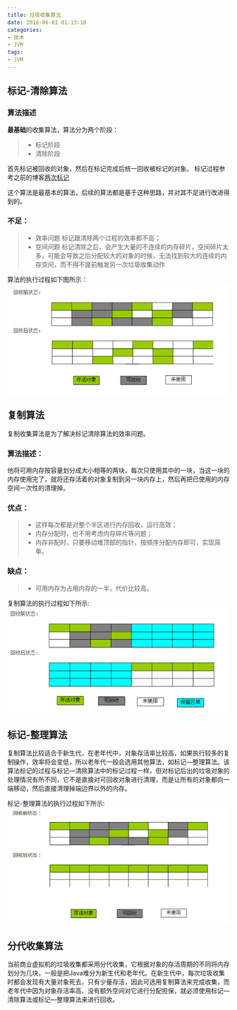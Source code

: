 ```yaml
---
title: 垃圾收集算法
date: 2016-06-01 01:13:10
categories:
- 技术
- JVM
tags:
- JVM
---
```


## 标记-清除算法

### 算法描述

**最基础**的收集算法，算法分为两个阶段：
> * 标记阶段
> * 清除阶段

首先标记被回收的对象，然后在标记完成后统一回收被标记的对象。
标记过程参考之前的博客[两次标记][1]

这个算法是最基本的算法，后续的算法都是基于这种思路，并对其不足进行改进得到的。

### 不足：

> * 效率问题 
标记跟清除两个过程的效率都不高；
> * 空间问题
标记清除之后，会产生大量的不连续的内存碎片，空间碎片太多，可能会导致之后分配较大的对象的时候，无法找到较大的连续的内存空间，而不得不提前触发另一次垃圾收集动作

算法的执行过程如下图所示：
![标记清除](垃圾收集算法/biaojiqingchu.png)


## 复制算法

复制收集算法是为了解决标记清除算法的效率问题。

### 算法描述：

他将可用内存按容量划分成大小相等的两块，每次只使用其中的一块，当这一块的内存使用完了，就将还存活着的对象复制到另一块内存上，然后再把已使用的内存空间一次性的清理掉。

### 优点：
> * 这样每次都是对整个半区进行内存回收，运行高效；
> * 内存分配时，也不用考虑内存碎片等问题；
> * 内存非配时，只要移动堆顶部的指针，按顺序分配内存即可，实现简单。

### 缺点：
> * 可用内存为占用内存的一半，代价比较高。

复制算法的执行过程如下所示:
![复制过程](垃圾收集算法/fuzhisuanfa.png)

## 标记-整理算法

复制算法比较适合于新生代，在老年代中，对象存活率比较高，如果执行较多的复制操作，效率将会变低，所以老年代一般会选用其他算法，如标记—整理算法。该算法标记的过程与标记—清除算法中的标记过程一样，但对标记后出的垃圾对象的处理情况有所不同，它不是直接对可回收对象进行清理，而是让所有的对象都向一端移动，然后直接清理掉端边界以外的内存。

标记-整理算法的执行过程如下所示:
![标记整理过程](垃圾收集算法/biaojizhenglisuanfa.png)

## 分代收集算法

当前商业虚拟机的垃圾收集都采用分代收集，它根据对象的存活周期的不同将内存划分为几块，一般是把Java堆分为新生代和老年代。在新生代中，每次垃圾收集时都会发现有大量对象死去，只有少量存活，因此可选用复制算法来完成收集，而老年代中因为对象存活率高、没有额外空间对它进行分配担保，就必须使用标记—清除算法或标记—整理算法来进行回收。



[1]: http://946898963.github.io/2016/05/31/%E4%B8%A4%E6%AC%A1%E6%A0%87%E8%AE%B0/